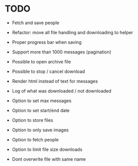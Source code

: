 # TODO

* Fetch and save people


* Refactor: move all file handling and downloading to helper

* Proper progress bar when saving
* Support more than 1000 messages (pagination)
* Possible to open archive file
* Possible to stop / cancel download
* Render html instead of text for messages
* Log of what was downloaded / not downloaded
* Option to set max messages
* Option to set start/end date
* Option to store files
* Option to only save images
* Option to fetch people
* Option to limit file size downloads
* Dont overwrite file with same name
